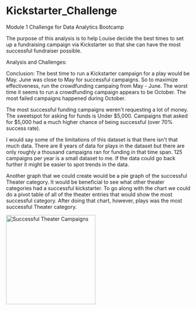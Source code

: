 # Kickstarter_Challenge
Module 1 Challenge for Data Analytics Bootcamp

The purpose of this analysis is to help Louise decide the best times to set up a fundraising campaign via Kickstarter so that she can have the most successful fundraiser possible. 

  Analysis and Challenges:
    












Conclusion:
  The best time to run a Kickstarter campaign for a play would be May. June was close to May for successful campaigns. So to maximize effectiveness, run the crowdfunding campaing from May - June. The worst time it seems to run a crowdfunding campaign appears to be October. The most failed campaigns happened during October.
  
  The most successful funding campaigns weren't requesting a lot of money. The sweetspot for asking for funds is Under $5,000. Campaigns that asked for $5,000 had a much higher chance of being successful (over 70% success rate).
   
   I would say some of the limitations of this dataset is that there isn't that much data. There are 8 years of data for plays in the dataset but there are only roughly a thousand campaigns ran for funding in that time span. 125 campaigns per year is a small dataset to me. If the data could go back further it might be easier to spot trends in the data.
   
   Another graph that we could create would be a pie graph of the successful Theater category. It would be beneficial to see what other theater categories had a successful kickstarter. To go along with the chart we could do a pivot table of all of the theater entries that would show the most successful category. After doing that chart, however, plays was the most successful Theater category.
    
    
   <img width="244" alt="Successful Theater Campaigns" src="https://user-images.githubusercontent.com/90280238/134777855-8031bed2-3671-4e20-88bd-bd7cc0351d09.png">


